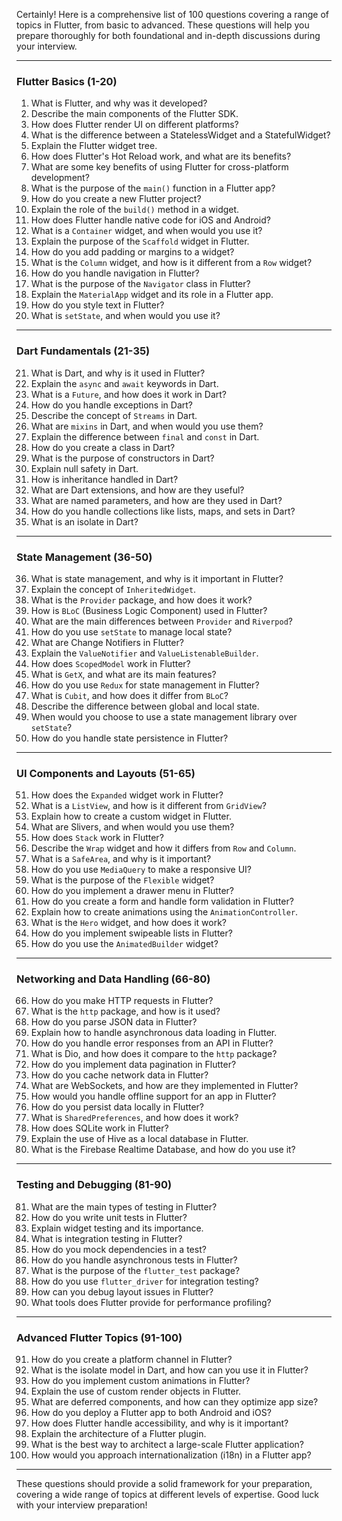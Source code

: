 Certainly! Here is a comprehensive list of 100 questions covering a range of topics in Flutter, from basic to advanced. These questions will help you prepare thoroughly for both foundational and in-depth discussions during your interview.

---

### **Flutter Basics (1-20)**
1. What is Flutter, and why was it developed?
2. Describe the main components of the Flutter SDK.
3. How does Flutter render UI on different platforms?
4. What is the difference between a StatelessWidget and a StatefulWidget?
5. Explain the Flutter widget tree.
6. How does Flutter's Hot Reload work, and what are its benefits?
7. What are some key benefits of using Flutter for cross-platform development?
8. What is the purpose of the `main()` function in a Flutter app?
9. How do you create a new Flutter project?
10. Explain the role of the `build()` method in a widget.
11. How does Flutter handle native code for iOS and Android?
12. What is a `Container` widget, and when would you use it?
13. Explain the purpose of the `Scaffold` widget in Flutter.
14. How do you add padding or margins to a widget?
15. What is the `Column` widget, and how is it different from a `Row` widget?
16. How do you handle navigation in Flutter?
17. What is the purpose of the `Navigator` class in Flutter?
18. Explain the `MaterialApp` widget and its role in a Flutter app.
19. How do you style text in Flutter?
20. What is `setState`, and when would you use it?

---

### **Dart Fundamentals (21-35)**
21. What is Dart, and why is it used in Flutter?
22. Explain the `async` and `await` keywords in Dart.
23. What is a `Future`, and how does it work in Dart?
24. How do you handle exceptions in Dart?
25. Describe the concept of `Streams` in Dart.
26. What are `mixins` in Dart, and when would you use them?
27. Explain the difference between `final` and `const` in Dart.
28. How do you create a class in Dart?
29. What is the purpose of constructors in Dart?
30. Explain null safety in Dart.
31. How is inheritance handled in Dart?
32. What are Dart extensions, and how are they useful?
33. What are named parameters, and how are they used in Dart?
34. How do you handle collections like lists, maps, and sets in Dart?
35. What is an isolate in Dart?

---

### **State Management (36-50)**
36. What is state management, and why is it important in Flutter?
37. Explain the concept of `InheritedWidget`.
38. What is the `Provider` package, and how does it work?
39. How is `BLoC` (Business Logic Component) used in Flutter?
40. What are the main differences between `Provider` and `Riverpod`?
41. How do you use `setState` to manage local state?
42. What are Change Notifiers in Flutter?
43. Explain the `ValueNotifier` and `ValueListenableBuilder`.
44. How does `ScopedModel` work in Flutter?
45. What is `GetX`, and what are its main features?
46. How do you use `Redux` for state management in Flutter?
47. What is `Cubit`, and how does it differ from `BLoC`?
48. Describe the difference between global and local state.
49. When would you choose to use a state management library over `setState`?
50. How do you handle state persistence in Flutter?

---

### **UI Components and Layouts (51-65)**
51. How does the `Expanded` widget work in Flutter?
52. What is a `ListView`, and how is it different from `GridView`?
53. Explain how to create a custom widget in Flutter.
54. What are Slivers, and when would you use them?
55. How does `Stack` work in Flutter?
56. Describe the `Wrap` widget and how it differs from `Row` and `Column`.
57. What is a `SafeArea`, and why is it important?
58. How do you use `MediaQuery` to make a responsive UI?
59. What is the purpose of the `Flexible` widget?
60. How do you implement a drawer menu in Flutter?
61. How do you create a form and handle form validation in Flutter?
62. Explain how to create animations using the `AnimationController`.
63. What is the `Hero` widget, and how does it work?
64. How do you implement swipeable lists in Flutter?
65. How do you use the `AnimatedBuilder` widget?

---

### **Networking and Data Handling (66-80)**
66. How do you make HTTP requests in Flutter?
67. What is the `http` package, and how is it used?
68. How do you parse JSON data in Flutter?
69. Explain how to handle asynchronous data loading in Flutter.
70. How do you handle error responses from an API in Flutter?
71. What is Dio, and how does it compare to the `http` package?
72. How do you implement data pagination in Flutter?
73. How do you cache network data in Flutter?
74. What are WebSockets, and how are they implemented in Flutter?
75. How would you handle offline support for an app in Flutter?
76. How do you persist data locally in Flutter?
77. What is `SharedPreferences`, and how does it work?
78. How does SQLite work in Flutter?
79. Explain the use of Hive as a local database in Flutter.
80. What is the Firebase Realtime Database, and how do you use it?

---

### **Testing and Debugging (81-90)**
81. What are the main types of testing in Flutter?
82. How do you write unit tests in Flutter?
83. Explain widget testing and its importance.
84. What is integration testing in Flutter?
85. How do you mock dependencies in a test?
86. How do you handle asynchronous tests in Flutter?
87. What is the purpose of the `flutter_test` package?
88. How do you use `flutter_driver` for integration testing?
89. How can you debug layout issues in Flutter?
90. What tools does Flutter provide for performance profiling?

---

### **Advanced Flutter Topics (91-100)**
91. How do you create a platform channel in Flutter?
92. What is the isolate model in Dart, and how can you use it in Flutter?
93. How do you implement custom animations in Flutter?
94. Explain the use of custom render objects in Flutter.
95. What are deferred components, and how can they optimize app size?
96. How do you deploy a Flutter app to both Android and iOS?
97. How does Flutter handle accessibility, and why is it important?
98. Explain the architecture of a Flutter plugin.
99. What is the best way to architect a large-scale Flutter application?
100. How would you approach internationalization (i18n) in a Flutter app?

---

These questions should provide a solid framework for your preparation, covering a wide range of topics at different levels of expertise. Good luck with your interview preparation!
